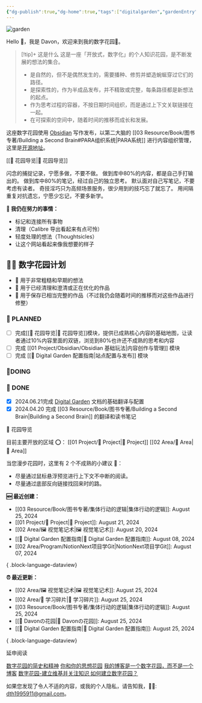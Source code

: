 ```yaml
---
{"dg-publish":true,"dg-home":true,"tags":["digitalgarden","gardenEntry","gardenEntry","gardenEntry"],"permalink":"/davon/","dgPassFrontmatter":true}
---
```


![garden](https://wp.technologyreview.com/wp-content/uploads/2020/08/digital-garden_web.jpg)

Hello 👋，我是 Davon，欢迎来到我的数字花园🌱。

>[!tip]+ 这是什么
>这是一座「开放式，数字化」的个人知识花园，是不断发展的想法的集合。
>- 是自然的，但不是偶然发生的，需要播种、修剪并塑造蜿蜒穿过它们的路径。
>- 是探索性的，作为半成品发布，并不精致或完整，每条路径都是新想法的起点。
>- 作为思考过程的容器，不按日期时间组织，而是通过上下文关联链接在一起。
>- 在可探索的空间中，随着时间的推移而成长和发展。

这座数字花园使用 [Obsidian](https://obsidian.md/) 写作发布，以第二大脑的 [[03 Resource/Book/图书专著/Building a Second Brain#PARA组织系统\|PARA系统]] 进行内容组织管理，这里是[开源地址](https://github.com/DavonOs/digitalgarden)。

[[🧭 花园导览\|🧭 花园导览]]

闪念的捕捉记录，宁愿多做，不要不做。
做到库中80%的内容，都是自己手打输出的。
做到库中80%的笔记，经过自己的独立思考。
默认面对自己写笔记，不要考虑有读者。
奇技淫巧只为高频场景服务，很少用到的技巧忘了就忘了。
用间隔重复对抗遗忘，宁愿少忘记，不要多新学。

**🧠 我仍在努力的事情：**
- 标记和连接所有事物
- 清理（Calibre 导出看起来有点可怜）
- 轻度处理的想法（Thoughtsicles）
- 让这个网站看起来像我想要的样子

## 👩‍🌾 数字花园计划

- 🌱 用于非常粗糙和早期的想法
- 🌿 用于已经清理和澄清或正在优化的作品
- 🌳 用于保存已相当完整的作品（不过我仍会随着时间的推移而对这些作品进行修整）

### 🌱 PLANNED

- [ ] 完成[[🧭 花园导览\|🧭 花园导览]]模块，提供已成熟核心内容的基础地图，让读者通过10%内容里面的双链，浏览到80%也许还不成熟的思考和内容
- [ ] 完成 [[01 Project/Obsidian/Obsidian 基础玩法\|内容创作与管理]] 模块
- [ ] 完成 [[🔧 Digital Garden 配置指南\|站点配置与发布]] 模块

### 🌿DOING 



### 🌳 DONE

- [x] 2024.06.21完成 [Digital Garden](https://dg-docs.ole.dev/) 文档的基础翻译与配置
- [x] 2024.04.20 完成 [[03 Resource/Book/图书专著/Building a Second Brain\|Building a Second Brain]] 的翻译和读书笔记

🧭 花园导览

目前主要开放的区域 ⭕：
[[01 Project/🎯 Project\|🎯 Project]]
[[02 Area/📌 Area\|📌 Area]]





当您漫步花园时，这里有 2 个不成熟的小建议 💁：

- 尽量通过鼠标悬浮预览进行上下文不中断的阅读。
- 尽量通过底部反向链接找回来时的路。

**🆕 最近创建：**
- [[03 Resource/Book/图书专著/集体行动的逻辑\|集体行动的逻辑]]: August 25, 2024
- [[01 Project/🎯 Project\|🎯 Project]]: August 21, 2024
- [[02 Area/🖼️ 视觉笔记术\|🖼️ 视觉笔记术]]: August 20, 2024
- [[🔧 Digital Garden 配置指南\|🔧 Digital Garden 配置指南]]: August 08, 2024
- [[02 Area/Program/NotionNext项目学Git\|NotionNext项目学Git]]: August 07, 2024

{ .block-language-dataview}

**⏰ 最近更新：**
- [[02 Area/🖼️ 视觉笔记术\|🖼️ 视觉笔记术]]: August 25, 2024
- [[02 Area/🧩 学习碎片\|🧩 学习碎片]]: August 25, 2024
- [[03 Resource/Book/图书专著/集体行动的逻辑\|集体行动的逻辑]]: August 25, 2024
- [[🌱 Davonの花园\|🌱 Davonの花园]]: August 25, 2024
- [[🔧 Digital Garden 配置指南\|🔧 Digital Garden 配置指南]]: August 25, 2024

{ .block-language-dataview}

延申阅读

[数字花园的简史和精神](https://maggieappleton.com/garden-history)
[你和你的思想花园](https://nesslabs.com/mind-garden)
[我的博客是一个数字花园，而不是一个博客](https://joelhooks.com/digital-garden)
[数字花园-建立维基并关注知识 ](https://tomcritchlow.com/blogchains/digital-gardens/)
[如何建立数字花园？](https://flowus.cn/widgetstore/share/142a8152-e175-49a4-8208-8d628aafd8c7)

如果您发现了令人不适的内容，或我的个人隐私，请告知我，🦀🦀: dth1995911@gmail.com。